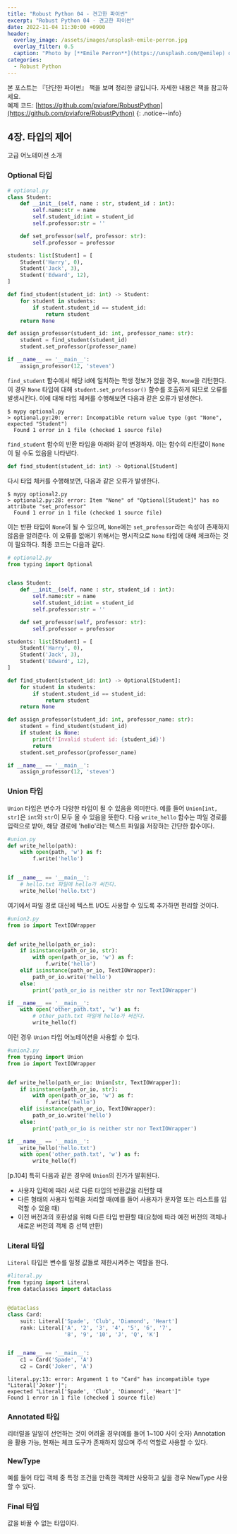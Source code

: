 ```yaml
---
title: "Robust Python 04 - 견고한 파이썬"
excerpt: "Robust Python 04 - 견고한 파이썬"
date: 2022-11-04 11:30:00 +0900
header:
  overlay_image: /assets/images/unsplash-emile-perron.jpg
  overlay_filter: 0.5
  caption: "Photo by [**Emile Perron**](https://unsplash.com/@emilep) on [**Unsplash**](https://unsplash.com/)"
categories:
  - Robust Python
---
```


본 포스트는 『단단한 파이썬』 책을 보며 정리한 글입니다. 자세한 내용은 책을 참고하세요.  
예제 코드: [https://github.com/pviafore/RobustPython](https://github.com/pviafore/RobustPython)
{: .notice--info}

## 4장. 타입의 제어

고급 어노테이션 소개

### Optional 타입

```python
# optional.py
class Student:
    def __init__(self, name : str, student_id : int):
        self.name:str = name
        self.student_id:int = student_id
        self.professor:str = ''

    def set_professor(self, professor: str):
        self.professor = professor

students: list[Student] = [
    Student('Harry', 0),
    Student('Jack', 3),
    Student('Edward', 12),
]

def find_student(student_id: int) -> Student:
    for student in students:
        if student.student_id == student_id:
            return student
    return None

def assign_professor(student_id: int, professor_name: str):
    student = find_student(student_id)
    student.set_professor(professor_name)

if __name__ == '__main__':
    assign_professor(12, 'steven')
```

`find_student` 함수에서 해당 id에 일치하는 학생 정보가 없을 경우, `None`을 리턴한다. 이 경우 `None` 타입에 대해 `student.set_professor()` 함수를 호출하게 되므로 오류를 발생시킨다. 이에 대해 타입 체커를 수행해보면 다음과 같은 오류가 발생한다.

```text
$ mypy optional.py
> optional.py:20: error: Incompatible return value type (got "None", expected "Student")
  Found 1 error in 1 file (checked 1 source file)
```

`find_student` 함수의 반환 타입을 아래와 같이 변경하자. 이는 함수의 리턴값이 `None`이 될 수도 있음을 나타낸다.

```python
def find_student(student_id: int) -> Optional[Student]
```

다시 타입 체커를 수행해보면, 다음과 같은 오류가 발생한다.

```text
$ mypy optional2.py
> optional2.py:28: error: Item "None" of "Optional[Student]" has no attribute "set_professor"
  Found 1 error in 1 file (checked 1 source file)
```

이는 반환 타입이 `None`이 될 수 있으며, `None`에는 `set_professor`라는 속성이 존재하지 않음을 알려준다. 이 오류를 없애기 위해서는 명시적으로 `None` 타입에 대해 체크하는 것이 필요하다. 최종 코드는 다음과 같다.

```python
# optional2.py
from typing import Optional


class Student:
    def __init__(self, name : str, student_id : int):
        self.name:str = name
        self.student_id:int = student_id
        self.professor:str = ''

    def set_professor(self, professor: str):
        self.professor = professor

students: list[Student] = [
    Student('Harry', 0),
    Student('Jack', 3),
    Student('Edward', 12),
]

def find_student(student_id: int) -> Optional[Student]:
    for student in students:
        if student.student_id == student_id:
            return student
    return None

def assign_professor(student_id: int, professor_name: str):
    student = find_student(student_id)
    if student is None:
        print(f'Invalid student id: {student_id}')
        return
    student.set_professor(professor_name)

if __name__ == '__main__':
    assign_professor(12, 'steven')
```

### Union 타입

`Union` 타입은 변수가 다양한 타입이 될 수 있음을 의미한다. 예를 들어 `Union[int, str]`은 `int`와 `str`이 모두 올 수 있음을 뜻한다.
다음 `write_hello` 함수는 파일 경로를 입력으로 받아, 해당 경로에 'hello'라는 텍스트 파일을 저장하는 간단한 함수이다.

```python
#union.py
def write_hello(path):
    with open(path, 'w') as f:
        f.write('hello')


if __name__ == '__main__':
    # hello.txt 파일에 hello가 써진다.
    write_hello('hello.txt')
```

여기에서 파일 경로 대신에 텍스트 I/O도 사용할 수 있도록 추가하면 편리할 것이다.

```python
#union2.py
from io import TextIOWrapper


def write_hello(path_or_io):
    if isinstance(path_or_io, str):
        with open(path_or_io, 'w') as f:
            f.write('hello')
    elif isinstance(path_or_io, TextIOWrapper):
        path_or_io.write('hello')
    else:
        print('path_or_io is neither str nor TextIOWrapper')

if __name__ == '__main__':
    with open('other_path.txt', 'w') as f:
        # other_path.txt 파일에 hello가 써진다.
        write_hello(f)
```

이런 경우 `Union` 타입 어노테이션을 사용할 수 있다.

```python
#union2.py
from typing import Union
from io import TextIOWrapper


def write_hello(path_or_io: Union[str, TextIOWrapper]):
    if isinstance(path_or_io, str):
        with open(path_or_io, 'w') as f:
            f.write('hello')
    elif isinstance(path_or_io, TextIOWrapper):
        path_or_io.write('hello')
    else:
        print('path_or_io is neither str nor TextIOWrapper')

if __name__ == '__main__':
    write_hello('hello.txt')
    with open('other_path.txt', 'w') as f:
        write_hello(f)
```

[p.104] 특히 다음과 같은 경우에 `Union`의 진가가 발휘된다.

- 사용자 입력에 따라 서로 다른 타입의 반환값을 리턴할 때
- 다른 형태의 사용자 입력을 처리할 때(예를 들어 사용자가 문자열 또는 리스트를 입력할 수 있을 때)
- 이전 버전과의 호환성을 위해 다른 타입 반환할 때(요청에 따라 예전 버전의 객체나 새로운 버전의 객체 중 선택 반환)


### Literal 타입

`Literal` 타입은 변수를 일정 값들로 제한시켜주는 역할을 한다.

```python
#literal.py
from typing import Literal
from dataclasses import dataclass


@dataclass
class Card:
    suit: Literal['Spade', 'Club', 'Diamond', 'Heart']
    rank: Literal['A', '2', '3', '4', '5', '6', '7', 
                  '8', '9', '10', 'J', 'Q', 'K']


if __name__ == '__main__':
    c1 = Card('Spade', 'A')
    c2 = Card('Joker', 'A')
```

```text
literal.py:13: error: Argument 1 to "Card" has incompatible type "Literal['Joker']"; 
expected "Literal['Spade', 'Club', 'Diamond', 'Heart']"
Found 1 error in 1 file (checked 1 source file)
```

### Annotated 타입

리터럴을 일일이 선언하는 것이 어려울 경우(예를 들어 1~100 사이 숫자) Annotation을 활용 가능, 현재는 체크 도구가 존재하지 않으며 주석 역할로 사용할 수 있다.

### NewType

예를 들어 타입 객체 중 특정 조건을 만족한 객체만 사용하고 싶을 경우 NewType 사용할 수 있다.

### Final 타입

값을 바꿀 수 없는 타입이다.
